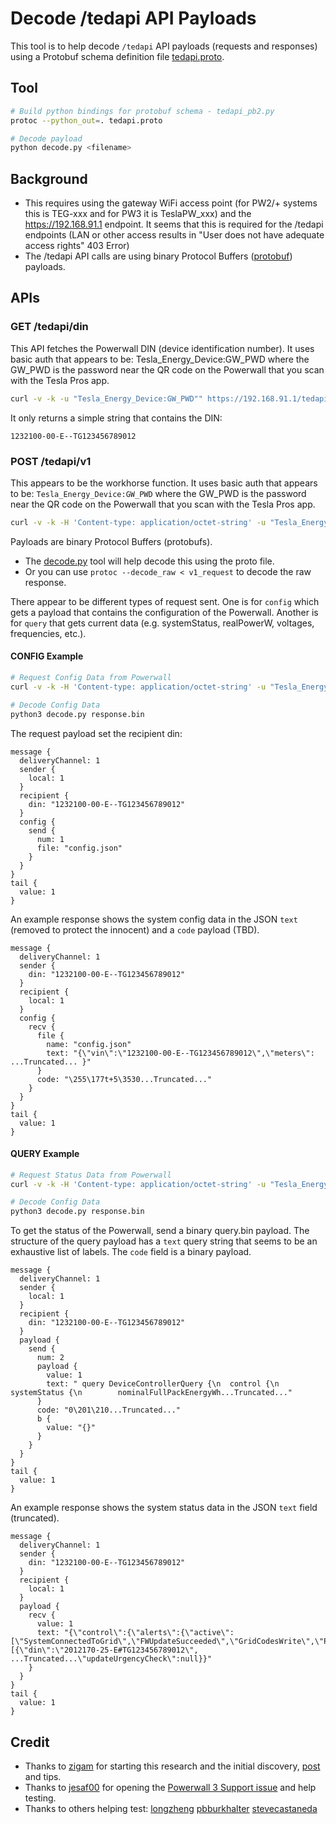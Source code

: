 # Decode /tedapi API Payloads

This tool is to help decode `/tedapi` API payloads (requests and responses) using a Protobuf schema definition file [tedapi.proto](tedapi.proto).

## Tool

```bash
# Build python bindings for protobuf schema - tedapi_pb2.py
protoc --python_out=. tedapi.proto

# Decode payload
python decode.py <filename>
```

## Background

* This requires using the gateway WiFi access point (for PW2/+ systems this is TEG-xxx and for PW3 it is TeslaPW_xxx) and the https://192.168.91.1 endpoint. It seems that this is required for the /tedapi endpoints (LAN or other access results in "User does not have adequate access rights" 403 Error)
* The /tedapi API calls are using binary Protocol Buffers ([protobuf](https://protobuf.dev/)) payloads.

## APIs

### GET /tedapi/din

This API fetches the Powerwall DIN (device identification number). It uses basic auth that appears to be: Tesla_Energy_Device:GW_PWD where the GW_PWD is the password near the QR code on the Powerwall that you scan with the Tesla Pros app.

```bash
curl -v -k -u "Tesla_Energy_Device:GW_PWD"" https://192.168.91.1/tedapi/din
```

It only returns a simple string that contains the DIN:

```
1232100-00-E--TG123456789012
```

### POST /tedapi/v1

This appears to be the workhorse function. It uses basic auth that appears to be: `Tesla_Energy_Device:GW_PWD` where the GW_PWD is the password near the QR code on the Powerwall that you scan with the Tesla Pros app.

```bash
curl -v -k -H 'Content-type: application/octet-string' -u "Tesla_Energy_Device:GW_PWD" --data-binary @request.bin https://192.168.91.1/tedapi/v1
```

Payloads are binary Protocol Buffers (protobufs). 

* The [decode.py](decode.py) tool will help decode this using the proto file.
* Or you can use `protoc --decode_raw < v1_request` to decode the raw response.

There appear to be different types of request sent. One is for `config` which gets a payload that contains the configuration of the Powerwall. Another is for `query` that gets current data (e.g. systemStatus, realPowerW, voltages, frequencies, etc.).

#### CONFIG Example

```bash
# Request Config Data from Powerwall
curl -v -k -H 'Content-type: application/octet-string' -u "Tesla_Energy_Device:GW_PWD" --data-binary @request.bin https://192.168.91.1/tedapi/v1 > response.bin

# Decode Config Data
python3 decode.py response.bin
```

The request payload set the recipient din:

```
message {
  deliveryChannel: 1
  sender {
    local: 1
  }
  recipient {
    din: "1232100-00-E--TG123456789012"
  }
  config {
    send {
      num: 1
      file: "config.json"
    }
  }
}
tail {
  value: 1
}
```

An example response shows the system config data in the JSON `text` (removed to protect the innocent) and a `code` payload (TBD).

```
message {
  deliveryChannel: 1
  sender {
    din: "1232100-00-E--TG123456789012"
  }
  recipient {
    local: 1
  }
  config {
    recv {
      file {
        name: "config.json"
        text: "{\"vin\":\"1232100-00-E--TG123456789012\",\"meters\": ...Truncated... }"
      }
      code: "\255\177t+5\3530...Truncated..."
    }
  }
}
tail {
  value: 1
}
```

#### QUERY Example

```bash
# Request Status Data from Powerwall
curl -v -k -H 'Content-type: application/octet-string' -u "Tesla_Energy_Device:GW_PWD" --data-binary @query.bin https://192.168.91.1/tedapi/v1 > response.bin

# Decode Config Data
python3 decode.py response.bin
```

To get the status of the Powerwall, send a binary query.bin payload. The structure of the query payload has a `text` query string that seems to be an exhaustive list of labels.  The `code` field is a binary payload.

```
message {
  deliveryChannel: 1
  sender {
    local: 1
  }
  recipient {
    din: "1232100-00-E--TG123456789012"
  }
  payload {
    send {
      num: 2
      payload {
        value: 1
        text: " query DeviceControllerQuery {\n  control {\n    systemStatus {\n        nominalFullPackEnergyWh...Truncated..."
      }
      code: "0\201\210...Truncated..."
      b {
        value: "{}"
      }
    }
  }
}
tail {
  value: 1
}
```

An example response shows the system status data in the JSON `text` field (truncated).

```
message {
  deliveryChannel: 1
  sender {
    din: "1232100-00-E--TG123456789012"
  }
  recipient {
    local: 1
  }
  payload {
    recv {
      value: 1
      text: "{\"control\":{\"alerts\":{\"active\":[\"SystemConnectedToGrid\",\"FWUpdateSucceeded\",\"GridCodesWrite\",\"PodCommissionTime\"]},\"batteryBlocks\":[{\"din\":\"2012170-25-E#TG123456789012\", ...Truncated...\"updateUrgencyCheck\":null}}"
    }
  }
}
tail {
  value: 1
}
```

## Credit

* Thanks to [zigam](https://github.com/zigam) for starting this research and the initial discovery, [post](https://github.com/jrester/tesla_powerwall/issues/20#issuecomment-1810848383) and tips.
* Thanks to [jesaf00](https://github.com/jesaf00) for opening the [Powerwall 3 Support issue](https://github.com/jasonacox/Powerwall-Dashboard/issues/387) and help testing.
* Thanks to others helping test: [longzheng](https://github.com/longzheng) [pbburkhalter](https://github.com/pbburkhalter) [stevecastaneda](https://github.com/stevecastaneda) 

